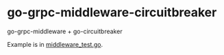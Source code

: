 # go-grpc-middleware-circuitbreaker

go-grpc-middleware + go-circuitbreaker

Example is in [middleware_test.go](middleware_test.go).
